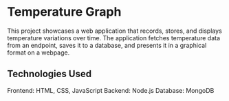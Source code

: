# Temperature Graph

This project showcases a web application that records, stores, and displays temperature variations over time. The application fetches temperature data from an endpoint, saves it to a database, and presents it in a graphical format on a webpage.



## Technologies Used
Frontend: HTML, CSS, JavaScript 
Backend: Node.js 
Database: MongoDB 
